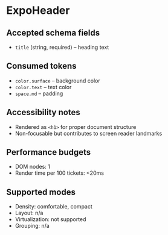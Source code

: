 # ExpoHeader

## Accepted schema fields
- `title` (string, required) – heading text

## Consumed tokens
- `color.surface` – background color
- `color.text` – text color
- `space.md` – padding

## Accessibility notes
- Rendered as `<h1>` for proper document structure
- Non-focusable but contributes to screen reader landmarks

## Performance budgets
- DOM nodes: 1
- Render time per 100 tickets: <20ms

## Supported modes
- Density: comfortable, compact
- Layout: n/a
- Virtualization: not supported
- Grouping: n/a
